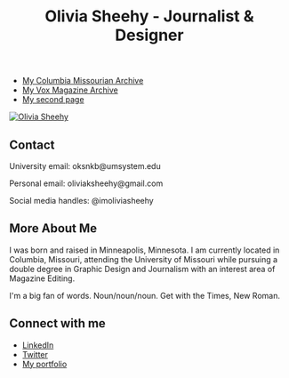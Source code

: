 <html>

<html lang="en">
<head>
  <meta charset="utf-8">

  <meta name="description" content="Olivia Sheehy's J4502 website.">
  <meta name="author" content="Olivia Sheehy">
  <meta name="keywords" content="Olivia Sheehy, J4502."/>

<header class='masthead'>
  <h1 class='masthead-heading'>Olivia Sheehy - Journalist & Designer</h1>
</header>

  <body>
  <nav>
    <ul>
      <li><a href="https://www.columbiamissourian.com/search/?l=25&sort=relevance&f=html&t=article%2Cvideo%2Cyoutube%2Ccollection&app=editorial&nsa=eedition&q=olivia+sheehy" target="_blank">My Columbia Missourian Archive</a></li>
      <li><a href="https://www.voxmagazine.com/search/?l=25&sort=relevance&f=html&t=article%2Cvideo%2Cyoutube%2Ccollection&app=editorial&nsa=eedition&q=olivia+sheehy" target="_blank">My Vox Magazine Archive</a></li>
      <li><a href="second-page.html">My second page</a></li>
    </ul>
  </nav>

  <a href="oksnkb@umsystem.edu">
    <img src="" alt="Olivia Sheehy" />
  </a>
  
<section class="contact-section">
    <h2>Contact</h2>
    <p>University email: oksnkb@umsystem.edu</p>
    <p>Personal email: oliviaksheehy@gmail.com</p>
    <p>Social media handles: @imoliviasheehy</p>
</section>
<section class="about-me">
    <h2>More About Me</h2>
    <p>I was born and raised in Minneapolis, Minnesota. I am currently located in Columbia, Missouri, attending the University of Missouri while pursuing a double degree in Graphic Design and Journalism with an interest area of Magazine Editing.</p>
    <p>I'm a big fan of words. Noun/noun/noun. Get with the Times, New Roman.<p/>
    <h2>Connect with me</h2>
    <ul class="social">
        <li><a class="css-is-deranged" href="https://www.linkedin.com/in/oliviasheehy/">LinkedIn</a></li>
        <li><a class="css-is-deranged" href="https://twitter.com/imoliviasheehy">Twitter</a></li>
        <li><a class="css-is-deranged" href="https://www.oliviasheehy.com/E">My portfolio</a></li>
    </ul>
<footer/>
